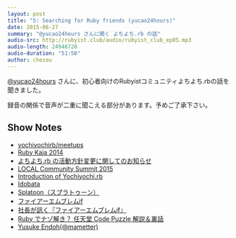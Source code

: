 ```yaml
---
layout: post
title: "5: Searching for Ruby friends (yucao24hours)"
date: 2015-06-27
summary: "@yucao24hours さんに聞く よちよち.rb の話"
audio-src: http://rubyist.club/audio/rubyist_club_ep05.mp3
audio-length: 24946728
audio-duration: "51:58"
author: chezou
---
```


[@yucao24hours](https://twitter.com/yucao24hours) さんに、初心者向けのRubyistコミュニティよちよち.rbの話を聞きました。

録音の関係で音声が二重に聞こえる部分があります。予めご了承下さい。

## Show Notes

- [yochiyochirb/meetups](https://github.com/yochiyochirb/meetups)
- [Ruby Kaja 2014](http://kaja.rubyist.net/2014/kaja)
- [よちよち.rb の活動方針変更に関してのお知らせ](http://www.yucao24hours.me/2015/04/06/notification-for-yochiyochirb/)
- [LOCAL Community Summit 2015](https://local-community-summit.doorkeeper.jp/events/22821)
- [Introduction of Yochiyochi.rb](http://www.slideshare.net/yucatoyucato/local-48198792)
- [Idobata](https://idobata.io/)
- [Splatoon（スプラトゥーン）](http://www.nintendo.co.jp/wiiu/agmj/)
- [ファイアーエムブレムif](http://www.nintendo.co.jp/3ds/bfwj/)
- [社長が訊く『ファイアーエムブレムif』](http://www.nintendo.co.jp/3ds/interview/bfwj/vol1/)
- [Ruby でナゾ解き？ 任天堂 Code Puzzle 解説＆裏話](http://magazine.rubyist.net/?0043-CodePuzzle)
- [Yusuke Endoh(@mametter)](https://twitter.com/mametter)
